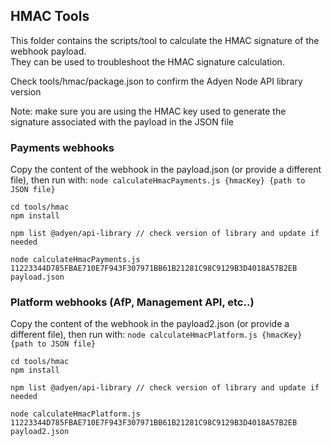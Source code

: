 ## HMAC Tools

This folder contains the scripts/tool to calculate the HMAC signature of the webhook payload.  
They can be used to troubleshoot the HMAC signature calculation.

Check tools/hmac/package.json to confirm the Adyen Node API library version

Note: make sure you are using the HMAC key used to generate the signature associated with the payload in the JSON file

### Payments webhooks

Copy the content of the webhook in the payload.json (or provide a different file), then run with: 
`node calculateHmacPayments.js {hmacKey} {path to JSON file}`
```
cd tools/hmac
npm install 

npm list @adyen/api-library // check version of library and update if needed

node calculateHmacPayments.js 11223344D785FBAE710E7F943F307971BB61B21281C98C9129B3D4018A57B2EB payload.json
```

### Platform webhooks (AfP, Management API, etc..)

Copy the content of the webhook in the payload2.json (or provide a different file), then run with: 
`node calculateHmacPlatform.js {hmacKey} {path to JSON file}`
```
cd tools/hmac
npm install 

npm list @adyen/api-library // check version of library and update if needed

node calculateHmacPlatform.js 11223344D785FBAE710E7F943F307971BB61B21281C98C9129B3D4018A57B2EB payload2.json
```
